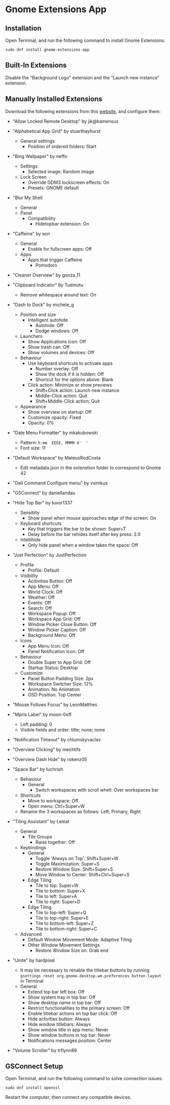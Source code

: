 # Gnome Extensions App

## Installation

Open Terminal, and run the following command to install Gnome Extensions:

```
sudo dnf install gnome-extensions-app
```

## Built-In Extensions

Disable the "Background Logo" extension and the "Launch new instance" extension.

## Manually Installed Extensions

Download the following extensions from this [website](https://extensions.gnome.org), and configure them:

- "Allow Locked Remote Desktop" by jik@kamensus
- "Alphabetical App Grid" by stuarthayhurst
	- General settings
		- Position of ordered folders: Start
- "Bing Wallpaper" by neffo
    - Settings
        - Selected image: Random image
    - Lock Screen
        - Override GDM3 lockscreen effects: On
        - Presets: GNOME default
    
- "Blur My Shell
    - General
    - Panel
        - Compatibility
            - Hidetopbar extension: On
- "Caffeine" by eon
	- General
		- Enable for fullscreen apps: Off
	- Apps
		- Apps that trigger Caffeine
			- Pomodoro
- "Cleaner Overview" by gonza_11
- "Clipboard Indicator" by Tudmotu
	- Remove whitespace around text: On
- "Dash to Dock" by michele_g
    - Position and size
        - Intelligent autohide
            - Autohide: Off
            - Dodge windows: Off
    - Launchers
        - Show Applications icon: Off
        - Show trash can: Off
        - Show volumes and devices: Off
    - Behaviour
        - Use keyboard shortcuts to activate apps
            - Number overlay: Off
            - Show the dock if it is hidden: Off
            - Shortcut for the options above: Blank
        - Click action: Minimize or show previews
            - Shift+Click action: Launch new instance
            - Middle-Click action: Quit
            - Shift+Middle-Click action: Quit
    - Appearance
        - Show overview on startup: Off
        - Customize opacity: Fixed
        - Opacity: 0%
- "Date Menu Formatter" by mkakubowski
	- Pattern: `h:mm  EEEE, MMMM d'  '`
	- Font size: 11
- "Default Workspace" by MateusRodCosta
    - Edit metadata.json in the extenstion folder to correspond to Gnome 42
- "Dell Command Configure menu" by vsimkus
- "GSConnect" by daniellandau
- "Hide Top Bar" by tuxor1337
    - Sensitiity
        - Show panel when mouse approaches edge of the screen: On
    - Keyboard shortcuts
        - Key that triggers the bar to be shown: Super+T
        - Delay before the bar rehides itself after key press: 2.0
    - Intellihide
        - Only hide panel when a window takes the space: Off
- "Just Perfection" by JustPerfection
	- Profile
		- Profile: Default
	- Visibility
		- Acitivities Button: Off
		- App Menu: Off
		- World Clock:  Off
		- Weather: Off
		- Events: Off
		- Search: Off
		- Workspace Popup: Off
		- Workspace App Grid: Off
		- Window Picker Close Button: Off
        - Window Picker Caption: Off
		- Background Menu: Off
    - Icons
        - App Menu Icon: Off
        - Panel Notification Icon: Off
	- Behaviour
		- Double Super to App Grid: Off
		- Startup Status: Desktop
	- Customize
		- Panel Button Padding Size: 2px
        - Workspace Switcher Size: 12%
        - Animation: No Animation
		- OSD Position: Top Center
- "Mouse Follows Focus" by LeonMatthes
- "Mpris Label" by moon-0xff
    - Left padding: 0
    - Visible fields and order: title; none; none
- "Notification Timeout" by chlumskyvaclav
- "Overview Clicking" by mechtifs
- "Overview Dash Hide" by rokenz05
- "Space Bar" by luchrioh
	- Behaviour
		- General
			- Switch workspaces with scroll whell: Over workspaces bar
	- Shortcuts
        - Move to workspace: Off
        - Open menu: Ctrl+Super+W
    - Rename the 3 workspaces as follows: Left, Primary, Right
- "Tiling Assistant" by Leleat
	- General
		- Tile Groups
			- Raise together: Off
	- Keybindings
		- General
            - Toggle 'Always on Top': Shift+Super+W
            - Toggle Maximization: Super+S
            - Restore Window Size: Shift+Super+S
            - Move Window to Center: Shift+Ctrl+Super+S
		- Edge Tiling
			- Tile to top: Super+W
			- Tile to bottom: Super+X
			- Tile to left: Super+A
			- Tile to right: Super+D
		- Edge Tiling
			- Tile to top-left: Super+Q
			- Tile to top-right: Super+E
			- Tile to bottom-left: Super+Z
			- Tile to bottom-right: Super+C
    - Advanced
        - Default Window Movement Mode: Adaptive Tiling
        - Other Window Movement Settings
            - Restore Window Size on: Grab end
- "Unite" by hardpixel
    - It may be necessary to renable the titlebar buttons by running `gsettings reset org.gnome.desktop.wm.preferences button-layout` in Terminal
    - General
        - Extend top bar left box: Off
        - Show system tray in top bar: Off
        - Show desktop name in top bar: Off
        - Restrict functionalities to the primary screen: Off
        - Enable titlebar actions on top bar click: Off
        - Hide activities button: Always
        - Hide window titlebars: Always
        - Show window title in app menu: Never
        - Show window buttons in top bar: Never
        - Notifications messages position: Center
- "Volume Scroller" by trflynn89

## GSConnect Setup

Open Terminal, and run the following command to solve connection issues: 

```
sudo dnf install openssl
```

Restart the computer, then connect any compatible devices.
